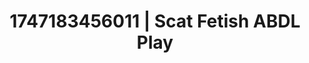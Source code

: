 ---
categories:
- Inclusive desire
- Erotic curves
- Erotic dance
- Erotic voice acting
- Lingerie worship
image: /assets/images/1747183456011.jpg
layout: post
seo:
  description: Featured content with high-quality ABDL Play, Scat Fetish. HD images
    available.
  keywords: ABDL Play, Scat Fetish
  og_image: /assets/images/1747183456011.jpg
  schema_type: VisualArtwork
tags:
- ABDL Play
- '#1747183456011'
- Scat Fetish
title: 1747183456011 | Scat Fetish ABDL Play
---